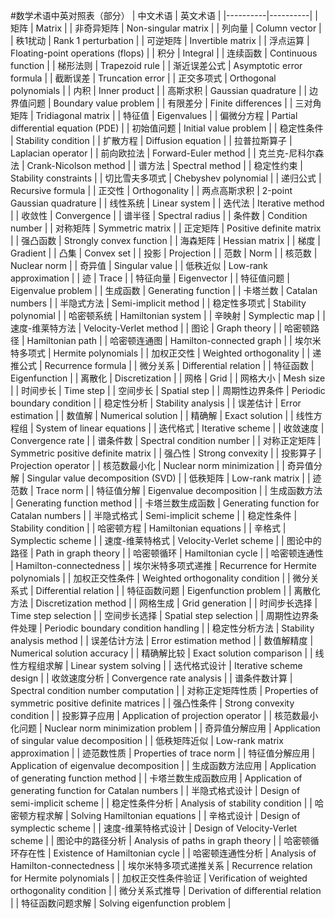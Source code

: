 #数学术语中英对照表（部分）
| 中文术语 | 英文术语 |
|----------|----------|
| 矩阵 | Matrix |
| 非奇异矩阵 | Non-singular matrix |
| 列向量 | Column vector |
| 秩1扰动 | Rank 1 perturbation |
| 可逆矩阵 | Invertible matrix |
| 浮点运算 | Floating-point operations (flops) |
| 积分 | Integral |
| 连续函数 | Continuous function |
| 梯形法则 | Trapezoid rule |
| 渐近误差公式 | Asymptotic error formula |
| 截断误差 | Truncation error |
| 正交多项式 | Orthogonal polynomials |
| 内积 | Inner product |
| 高斯求积 | Gaussian quadrature |
| 边界值问题 | Boundary value problem |
| 有限差分 | Finite differences |
| 三对角矩阵 | Tridiagonal matrix |
| 特征值 | Eigenvalues |
| 偏微分方程 | Partial differential equation (PDE) |
| 初始值问题 | Initial value problem |
| 稳定性条件 | Stability condition |
| 扩散方程 | Diffusion equation |
| 拉普拉斯算子 | Laplacian operator |
| 前向欧拉法 | Forward-Euler method |
| 克兰克-尼科尔森法 | Crank-Nicolson method |
| 谱方法 | Spectral method |
| 稳定性约束 | Stability constraints |
| 切比雪夫多项式 | Chebyshev polynomial |
| 递归公式 | Recursive formula |
| 正交性 | Orthogonality |
| 两点高斯求积 | 2-point Gaussian quadrature |
| 线性系统 | Linear system |
| 迭代法 | Iterative method |
| 收敛性 | Convergence |
| 谱半径 | Spectral radius |
| 条件数 | Condition number |
| 对称矩阵 | Symmetric matrix |
| 正定矩阵 | Positive definite matrix |
| 强凸函数 | Strongly convex function |
| 海森矩阵 | Hessian matrix |
| 梯度 | Gradient |
| 凸集 | Convex set |
| 投影 | Projection |
| 范数 | Norm |
| 核范数 | Nuclear norm |
| 奇异值 | Singular value |
| 低秩近似 | Low-rank approximation |
| 迹 | Trace |
| 特征向量 | Eigenvector |
| 特征值问题 | Eigenvalue problem |
| 生成函数 | Generating function |
| 卡塔兰数 | Catalan numbers |
| 半隐式方法 | Semi-implicit method |
| 稳定性多项式 | Stability polynomial |
| 哈密顿系统 | Hamiltonian system |
| 辛映射 | Symplectic map |
| 速度-维莱特方法 | Velocity-Verlet method |
| 图论 | Graph theory |
| 哈密顿路径 | Hamiltonian path |
| 哈密顿连通图 | Hamilton-connected graph |
| 埃尔米特多项式 | Hermite polynomials |
| 加权正交性 | Weighted orthogonality |
| 递推公式 | Recurrence formula |
| 微分关系 | Differential relation |
| 特征函数 | Eigenfunction |
| 离散化 | Discretization |
| 网格 | Grid |
| 网格大小 | Mesh size |
| 时间步长 | Time step |
| 空间步长 | Spatial step |
| 周期性边界条件 | Periodic boundary condition |
| 稳定性分析 | Stability analysis |
| 误差估计 | Error estimation |
| 数值解 | Numerical solution |
| 精确解 | Exact solution |
| 线性方程组 | System of linear equations |
| 迭代格式 | Iterative scheme |
| 收敛速度 | Convergence rate |
| 谱条件数 | Spectral condition number |
| 对称正定矩阵 | Symmetric positive definite matrix |
| 强凸性 | Strong convexity |
| 投影算子 | Projection operator |
| 核范数最小化 | Nuclear norm minimization |
| 奇异值分解 | Singular value decomposition (SVD) |
| 低秩矩阵 | Low-rank matrix |
| 迹范数 | Trace norm |
| 特征值分解 | Eigenvalue decomposition |
| 生成函数方法 | Generating function method |
| 卡塔兰数生成函数 | Generating function for Catalan numbers |
| 半隐式格式 | Semi-implicit scheme |
| 稳定性条件 | Stability condition |
| 哈密顿方程 | Hamiltonian equations |
| 辛格式 | Symplectic scheme |
| 速度-维莱特格式 | Velocity-Verlet scheme |
| 图论中的路径 | Path in graph theory |
| 哈密顿循环 | Hamiltonian cycle |
| 哈密顿连通性 | Hamilton-connectedness |
| 埃尔米特多项式递推 | Recurrence for Hermite polynomials |
| 加权正交性条件 | Weighted orthogonality condition |
| 微分关系式 | Differential relation |
| 特征函数问题 | Eigenfunction problem |
| 离散化方法 | Discretization method |
| 网格生成 | Grid generation |
| 时间步长选择 | Time step selection |
| 空间步长选择 | Spatial step selection |
| 周期性边界条件处理 | Periodic boundary condition handling |
| 稳定性分析方法 | Stability analysis method |
| 误差估计方法 | Error estimation method |
| 数值解精度 | Numerical solution accuracy |
| 精确解比较 | Exact solution comparison |
| 线性方程组求解 | Linear system solving |
| 迭代格式设计 | Iterative scheme design |
| 收敛速度分析 | Convergence rate analysis |
| 谱条件数计算 | Spectral condition number computation |
| 对称正定矩阵性质 | Properties of symmetric positive definite matrices |
| 强凸性条件 | Strong convexity condition |
| 投影算子应用 | Application of projection operator |
| 核范数最小化问题 | Nuclear norm minimization problem |
| 奇异值分解应用 | Application of singular value decomposition |
| 低秩矩阵近似 | Low-rank matrix approximation |
| 迹范数性质 | Properties of trace norm |
| 特征值分解应用 | Application of eigenvalue decomposition |
| 生成函数方法应用 | Application of generating function method |
| 卡塔兰数生成函数应用 | Application of generating function for Catalan numbers |
| 半隐式格式设计 | Design of semi-implicit scheme |
| 稳定性条件分析 | Analysis of stability condition |
| 哈密顿方程求解 | Solving Hamiltonian equations |
| 辛格式设计 | Design of symplectic scheme |
| 速度-维莱特格式设计 | Design of Velocity-Verlet scheme |
| 图论中的路径分析 | Analysis of paths in graph theory |
| 哈密顿循环存在性 | Existence of Hamiltonian cycle |
| 哈密顿连通性分析 | Analysis of Hamilton-connectedness |
| 埃尔米特多项式递推关系 | Recurrence relation for Hermite polynomials |
| 加权正交性条件验证 | Verification of weighted orthogonality condition |
| 微分关系式推导 | Derivation of differential relation |
| 特征函数问题求解 | Solving eigenfunction problem |